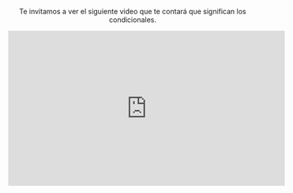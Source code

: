 <div style="text-align:center;"> 
</body>

<p>Te invitamos a ver el siguiente video que te contará que significan los condicionales.</p>

<iframe width="560" height="315" src="https://www.youtube.com/embed/HCHzcOb3uZ8?rel=0" frameborder="0" allow="autoplay; encrypted-media" allowfullscreen></iframe>

</div>
<body>